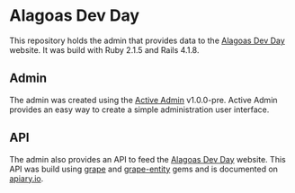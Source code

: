 # Alagoas Dev Day

This repository holds the admin that provides data to the [Alagoas Dev Day](http://www.alagoasdevday.com.br) website. It was build with Ruby 2.1.5 and Rails 4.1.8.

## Admin

The admin was created using the [Active Admin](https://github.com/activeadmin/activeadmin) v1.0.0-pre. Active Admin provides an easy way to create a simple administration user interface.

## API

The admin also provides an API to feed the [Alagoas Dev Day](http://www.alagoasdevday.com.br) website. This API was build using [grape](https://github.com/intridea/grape) and [grape-entity](https://github.com/intridea/grape-entity) gems and is documented on [apiary.io](http://docs.alagoasdevday.apiary.io/).
